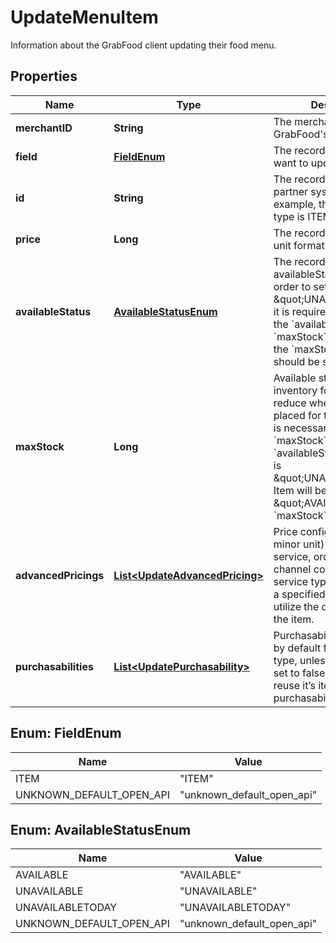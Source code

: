 

# UpdateMenuItem

Information about the GrabFood client updating their food menu. 

## Properties

| Name | Type | Description | Notes |
|------------ | ------------- | ------------- | -------------|
|**merchantID** | **String** | The merchant&#39;s ID that is in GrabFood&#39;s database. |  |
|**field** | [**FieldEnum**](#FieldEnum) | The record type that you want to update. |  |
|**id** | **String** | The record&#39;s ID on the partner system. For example, the item id in case type is ITEM. |  |
|**price** | **Long** | The record&#39;s price in minor unit format. |  [optional] |
|**availableStatus** | [**AvailableStatusEnum**](#AvailableStatusEnum) | The record&#39;s availableStatus.   Note: In order to set an item as \&quot;UNAVAILABLE\&quot;, it is required to update both the &#x60;availableStatus&#x60; and &#x60;maxStock&#x60; fields, whereby the &#x60;maxStock&#x60; value should be set to 0.  |  [optional] |
|**maxStock** | **Long** | Available stocks under inventory for this item. Auto reduce when there is order placed for this item.  Note: It is necessary to set &#x60;maxStock&#x60; to 0 if the &#x60;availableStatus&#x60; of the item is \&quot;UNAVAILABLE\&quot;. Item will be set to \&quot;AVAILABLE\&quot; if &#x60;maxStock&#x60; &gt; 0.  |  [optional] |
|**advancedPricings** | [**List&lt;UpdateAdvancedPricing&gt;**](UpdateAdvancedPricing.md) | Price configuration (in minor unit) for different service, order type and channel combination. If a service type does not have a specified price, it will utilize the default price of the item.  |  [optional] |
|**purchasabilities** | [**List&lt;UpdatePurchasability&gt;**](UpdatePurchasability.md) | Purchasability is set to true by default for all service type, unless it is explicitly set to false. Modifier will reuse it’s item’s purchasability.  |  [optional] |



## Enum: FieldEnum

| Name | Value |
|---- | -----|
| ITEM | &quot;ITEM&quot; |
| UNKNOWN_DEFAULT_OPEN_API | &quot;unknown_default_open_api&quot; |



## Enum: AvailableStatusEnum

| Name | Value |
|---- | -----|
| AVAILABLE | &quot;AVAILABLE&quot; |
| UNAVAILABLE | &quot;UNAVAILABLE&quot; |
| UNAVAILABLETODAY | &quot;UNAVAILABLETODAY&quot; |
| UNKNOWN_DEFAULT_OPEN_API | &quot;unknown_default_open_api&quot; |



